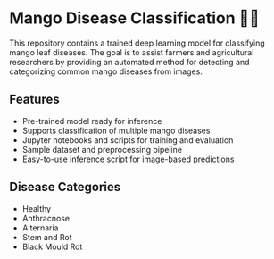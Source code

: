 # Mango Disease Classification 🌿🥭

This repository contains a trained deep learning model for classifying mango leaf diseases. The goal is to assist farmers and agricultural researchers by providing an automated method for detecting and categorizing common mango diseases from images.

## Features
- Pre-trained model ready for inference
- Supports classification of multiple mango diseases
- Jupyter notebooks and scripts for training and evaluation
- Sample dataset and preprocessing pipeline
- Easy-to-use inference script for image-based predictions

## Disease Categories
- Healthy
- Anthracnose
- Alternaria
- Stem and Rot
- Black Mould Rot
